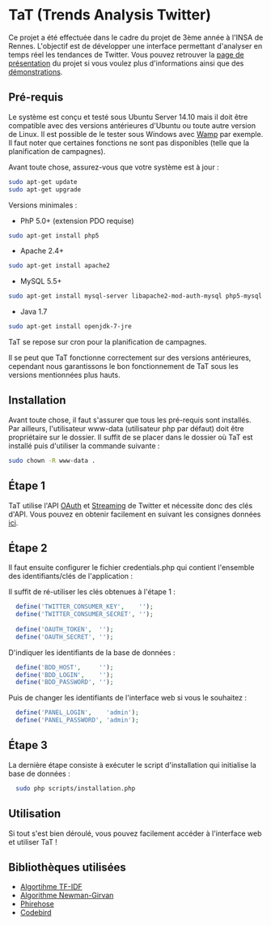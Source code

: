 TaT (Trends Analysis Twitter)
=========================

Ce projet a été effectuée dans le cadre du projet de 3ème année à l'INSA de Rennes.
L'objectif est de développer une interface permettant d'analyser en temps réel les tendances de Twitter.
Vous pouvez retrouver la [page de présentation](http://trends-analysis-twitter.tk/) du projet si vous voulez plus d'informations ainsi que des [démonstrations](http://trends-analysis-twitter.tk/panel/).

Pré-requis
----------

Le système est conçu et testé sous Ubuntu Server 14.10 mais il doit être compatible avec des versions antérieures d'Ubuntu ou toute autre version de Linux.
Il est possible de le tester sous Windows avec [Wamp](http://www.wampserver.com/) par exemple. Il faut noter que certaines fonctions ne sont pas disponibles (telle que la planification de campagnes).

Avant toute chose, assurez-vous que votre système est à jour :
```bash
sudo apt-get update
sudo apt-get upgrade
```


Versions minimales :

- PhP 5.0+ (extension PDO requise)
```bash
sudo apt-get install php5
```

- Apache 2.4+
```bash
sudo apt-get install apache2
```

- MySQL 5.5+
```bash
sudo apt-get install mysql-server libapache2-mod-auth-mysql php5-mysql
```

- Java 1.7
```bash
sudo apt-get install openjdk-7-jre
```

TaT se repose sur cron pour la planification de campagnes.

Il se peut que TaT fonctionne correctement sur des versions antérieures, cependant nous garantissons le bon fonctionnement de TaT sous les versions mentionnées plus hauts.

Installation
------------

Avant toute chose, il faut s'assurer que tous les pré-requis sont installés.
Par ailleurs, l'utilisateur www-data (utilisateur php par défaut) doit être propriétaire sur le dossier.
Il suffit de se placer dans le dossier où TaT est installé puis d'utiliser la commande suivante :

```bash
sudo chown -R www-data .
```
Étape 1
-------

TaT utilise l'API [OAuth](https://dev.twitter.com/oauth) et [Streaming](https://dev.twitter.com/streaming/overview) de Twitter et nécessite donc des clés d'API. Vous pouvez en obtenir facilement en suivant les consignes données [ici](https://themepacific.com/how-to-generate-api-key-consumer-token-access-key-for-twitter-oauth/994/).

Étape 2
-------

Il faut ensuite configurer le fichier credentials.php qui contient l'ensemble des identifiants/clés de l'application :

Il suffit de ré-utiliser les clés obtenues à l'étape 1 :
```php
  define('TWITTER_CONSUMER_KEY',    '');
  define('TWITTER_CONSUMER_SECRET', '');
	
  define('OAUTH_TOKEN',  '');
  define('OAUTH_SECRET', '');
```

D'indiquer les identifiants de la base de données :
```php
  define('BDD_HOST',     '');
  define('BDD_LOGIN',    '');
  define('BDD_PASSWORD', '');
```

Puis de changer les identifiants de l'interface web si vous le souhaitez :
```php
  define('PANEL_LOGIN',    'admin');
  define('PANEL_PASSWORD', 'admin');
```

Étape 3
-------

La dernière étape consiste à exécuter le script d'installation qui initialise la base de données :
```bash
  sudo php scripts/installation.php
```

Utilisation
-----------

Si tout s'est bien déroulé, vous pouvez facilement accéder à l'interface web et utiliser TaT !

Bibliothèques utilisées
-----------------------

- [Algortihme TF-IDF](https://github.com/valent141/trends-analysis-twitter-tfidf)
- [Algorithme Newman-Girvan](https://github.com/ElyKar/Trends-Analysis)
- [Phirehose](https://github.com/fennb/phirehose)
- [Codebird](https://github.com/jublonet/codebird-php)
